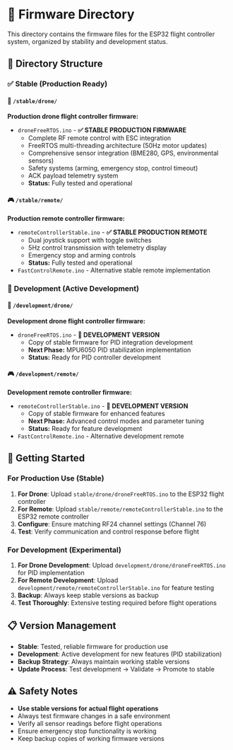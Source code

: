 # 🔧 Firmware Directory

This directory contains the firmware files for the ESP32 flight controller system, organized by stability and development status.

## 📁 Directory Structure

### ✅ **Stable** (Production Ready)

#### 🚁 `/stable/drone/`

**Production drone flight controller firmware:**

- `droneFreeRTOS.ino` - **✅ STABLE PRODUCTION FIRMWARE**
  - Complete RF remote control with ESC integration
  - FreeRTOS multi-threading architecture (50Hz motor updates)
  - Comprehensive sensor integration (BME280, GPS, environmental sensors)
  - Safety systems (arming, emergency stop, control timeout)
  - ACK payload telemetry system
  - **Status:** Fully tested and operational

#### 🎮 `/stable/remote/`

**Production remote controller firmware:**

- `remoteControllerStable.ino` - **✅ STABLE PRODUCTION REMOTE**
  - Dual joystick support with toggle switches
  - 5Hz control transmission with telemetry display
  - Emergency stop and arming controls
  - **Status:** Fully tested and operational
- `FastControlRemote.ino` - Alternative stable remote implementation

### 🔬 **Development** (Active Development)

#### 🚁 `/development/drone/`

**Development drone flight controller firmware:**

- `droneFreeRTOS.ino` - **🔬 DEVELOPMENT VERSION**
  - Copy of stable firmware for PID integration development
  - **Next Phase:** MPU6050 PID stabilization implementation
  - **Status:** Ready for PID controller development

#### 🎮 `/development/remote/`

**Development remote controller firmware:**

- `remoteControllerStable.ino` - **🔬 DEVELOPMENT VERSION**
  - Copy of stable firmware for enhanced features
  - **Next Phase:** Advanced control modes and parameter tuning
  - **Status:** Ready for feature development
- `FastControlRemote.ino` - Alternative development remote

## 🚀 Getting Started

### For Production Use (Stable)

1. **For Drone**: Upload `stable/drone/droneFreeRTOS.ino` to the ESP32 flight controller
2. **For Remote**: Upload `stable/remote/remoteControllerStable.ino` to the ESP32 remote controller
3. **Configure**: Ensure matching RF24 channel settings (Channel 76)
4. **Test**: Verify communication and control response before flight

### For Development (Experimental)

1. **For Drone Development**: Upload `development/drone/droneFreeRTOS.ino` for PID implementation
2. **For Remote Development**: Upload `development/remote/remoteControllerStable.ino` for feature testing
3. **Backup**: Always keep stable versions as backup
4. **Test Thoroughly**: Extensive testing required before flight operations

## 📋 Version Management

- **Stable**: Tested, reliable firmware for production use
- **Development**: Active development for new features (PID stabilization)
- **Backup Strategy**: Always maintain working stable versions
- **Update Process**: Test development → Validate → Promote to stable

## ⚠️ Safety Notes

- **Use stable versions for actual flight operations**
- Always test firmware changes in a safe environment
- Verify all sensor readings before flight operations
- Ensure emergency stop functionality is working
- Keep backup copies of working firmware versions

